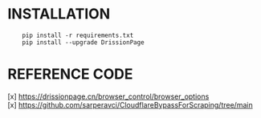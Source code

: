 # INSTALLATION
    
        pip install -r requirements.txt
        pip install --upgrade DrissionPage
    

# REFERENCE CODE

[x] https://drissionpage.cn/browser_control/browser_options  
[x] https://github.com/sarperavci/CloudflareBypassForScraping/tree/main

